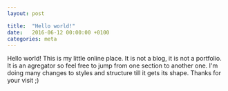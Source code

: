 ```yaml
---
layout: post

title:  "Hello world!"
date:   2016-06-12 00:00:00 +0100
categories: meta
---
```

Hello world! This is my little online place. It is not a blog, it is not a portfolio. It is an agregator so feel free to jump from one section to another one. I'm doing many changes to styles and structure till it gets its shape.
Thanks for your visit ;)
